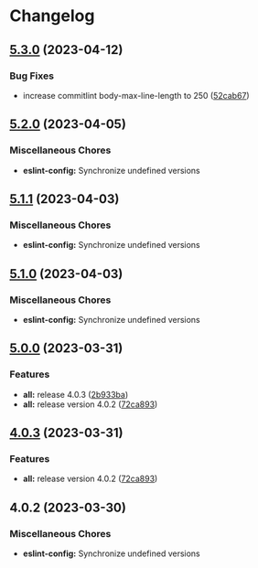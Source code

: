 # Changelog

## [5.3.0](https://github.com/awslabs/iot-app-kit/compare/eslint-config-v5.2.0...eslint-config-v5.3.0) (2023-04-12)


### Bug Fixes

* increase commitlint body-max-line-length to 250 ([52cab67](https://github.com/awslabs/iot-app-kit/commit/52cab674f56c2f65f2471d34f655264fe105bad8))

## [5.2.0](https://github.com/awslabs/iot-app-kit/compare/eslint-config-v5.1.1...eslint-config-v5.2.0) (2023-04-05)


### Miscellaneous Chores

* **eslint-config:** Synchronize undefined versions

## [5.1.1](https://github.com/awslabs/iot-app-kit/compare/eslint-config-v5.1.0...eslint-config-v5.1.1) (2023-04-03)


### Miscellaneous Chores

* **eslint-config:** Synchronize undefined versions

## [5.1.0](https://github.com/awslabs/iot-app-kit/compare/eslint-config-v5.0.0...eslint-config-v5.1.0) (2023-04-03)


### Miscellaneous Chores

* **eslint-config:** Synchronize undefined versions

## [5.0.0](https://github.com/awslabs/iot-app-kit/compare/eslint-config-v4.0.3...eslint-config-v5.0.0) (2023-03-31)


### Features

* **all:** release 4.0.3 ([2b933ba](https://github.com/awslabs/iot-app-kit/commit/2b933ba31e60666323df7bfae0e962698636a4bf))
* **all:** release version 4.0.2 ([72ca893](https://github.com/awslabs/iot-app-kit/commit/72ca8930db4de95e56381c7f79c9d934230c2283))

## [4.0.3](https://github.com/awslabs/iot-app-kit/compare/eslint-config-v4.0.2...eslint-config-v4.0.3) (2023-03-31)


### Features

* **all:** release version 4.0.2 ([72ca893](https://github.com/awslabs/iot-app-kit/commit/72ca8930db4de95e56381c7f79c9d934230c2283))

## 4.0.2 (2023-03-30)


### Miscellaneous Chores

* **eslint-config:** Synchronize undefined versions

